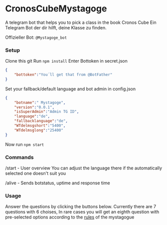 # CronosCubeMystagoge
A telegram bot that helps you to pick a class in the book Cronos Cube
Ein Telegram Bot der dir hilft, deine Klasse zu finden.

Offizieller Bot: `@Mystagoge_bot`

### Setup

Clone this git
Run `npm install`
Enter Bottoken in secret.json
```json
{
    "bottoken":"You´ll get that from @BotFather"
}
```
Set your fallback/default language and bot admin in config.json
```json
{
	"botname":" Mystagoge",
	"version":"0.0.1",
	"isSuperAdmin":"Admin TG ID",
	"language":"de",
	"fallbacklanguage":"de",
	"WTdelmsgshort":"5400",
	"WTdelmsglong":"25400"
}
```
Now run `npm start`

### Commands
/start - User overview
You can adjust the language there if the automatically selected one doesn't suit you

/alive - Sends botstatus, uptime and response time

### Usage
Answer the questions by clicking the buttons below.
Currently there are 7 questions with 6 choises, In rare cases you will get an eighth question with pre-selected options according to the [rules](https://wintermohn.de/die-weberin/) of the mystagogue
